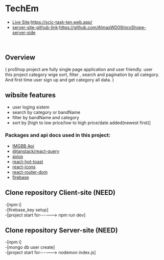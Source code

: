 
# TechEm

- [Live Site](url):https://scic-task-ten.web.app/
- [server-site-github-link](url):https://github.com/AlmasWD09/proShope-server-side
<br/>


## Overview
(
    proShop project are fully single page application and user friendly. user this project category wige sort, filter , search and pagination by all category. And first time user sign up and get category all data.
)

## wibsite features
- user loging sistem
- search by category or bandName
- filter by bandName and category
- sort by [high to low price/low to high price/date added(newest first)]

  




### Packages and api docs used in this project:
- [IMGBB Api](https://api.imgbb.com/)
- [@tanstack/react-query](https://www.npmjs.com/package/@tanstack/react-query)
- [axios](https://www.npmjs.com/package/axios)
- [react-hot-toast](https://www.npmjs.com/package/react-hot-toast)
- [react-icons](https://www.npmjs.com/package/react-icons)
- [react-router-dom](https://www.npmjs.com/package/react-router-dom)
- [firebase](https://www.npmjs.com/package/firebase)

## Clone repository Client-site (NEED)
-[npm i]
<br/>
-[firebase_key setup]
<br/>
-[project start for------> npm run dev]

## Clone repository Server-site (NEED)
-[npm i]
<br/>
-[mongo db user create]
<br/>
-[project start for------> nodemon index.js]
